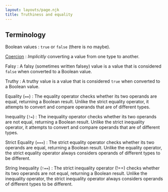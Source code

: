 ```yaml
---
layout: layouts/page.njk
title: Truthiness and equality
---
```


## Terminology
Boolean values
: `true` or `false` (there is no maybe).

[Coercion](https://developer.mozilla.org/en-US/docs/Glossary/Type_coercion)
: _Implicitly_ converting a value from one type to another.

Falsy
: A falsy (sometimes written falsey) value is a value that is considered `false` when converted to a Boolean value.

Truthy
: A truthy value is a value that is considered `true` when converted to a Boolean value.

Equality (`==`)
: The equality operator checks whether its two operands are equal, returning a Boolean result. Unlike the strict equality operator, it attempts to convert and compare operands that are of different types. 

Inequality (`!=`)
: The inequality operator checks whether its two operands are not equal, returning a Boolean result. Unlike the strict inequality operator, it attempts to convert and compare operands that are of different types. 

Strict Equality (`===`)
: The strict equality operator checks whether its two operands are equal, returning a Boolean result. Unlike the equality operator, the strict equality operator always considers operands of different types to be different. 

String Inequality (`!==`)
: The strict inequality operator (!==) checks whether its two operands are not equal, returning a Boolean result. Unlike the inequality operator, the strict inequality operator always considers operands of different types to be different. 
